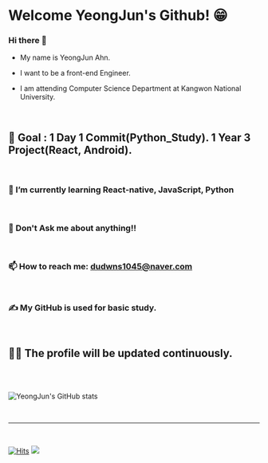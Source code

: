 # Welcome YeongJun's Github! 😁

### Hi there 👋

- My name is YeongJun Ahn.
  <br/>

- I want to be a front-end Engineer.
  <br/>

- I am attending Computer Science Department at Kangwon National University.

<br/>

## 🙏 Goal : 1 Day 1 Commit(Python_Study). 1 Year 3 Project(React, Android).

<br/>

### 🌱 I’m currently learning React-native, JavaScript, Python

<br/>

### 💬 Don't Ask me about anything!!

<br/>

### 📫 How to reach me: dudwns1045@naver.com

<br/>

### ✍ My GitHub is used for basic study.

<br/>

## 🏃‍♀️ The profile will be updated continuously.

<br/>
<br/>

![YeongJun's GitHub stats](https://github-readme-stats.vercel.app/api?username=dudwns9331&show_icons=true&theme=tokyonight)

<br/>

---

<br/>

<p align="center">

[![Hits](https://hits.seeyoufarm.com/api/count/incr/badge.svg?url=https%3A%2F%2Fgithub.com%2Fdudwns9331&count_bg=%2314DF23&title_bg=%231B79D3&icon=&icon_color=%23E7E7E7&title=hits&edge_flat=false)](https://hits.seeyoufarm.com)
![](https://img.shields.io/github/followers/dudwns9331?style=social)

</p>
